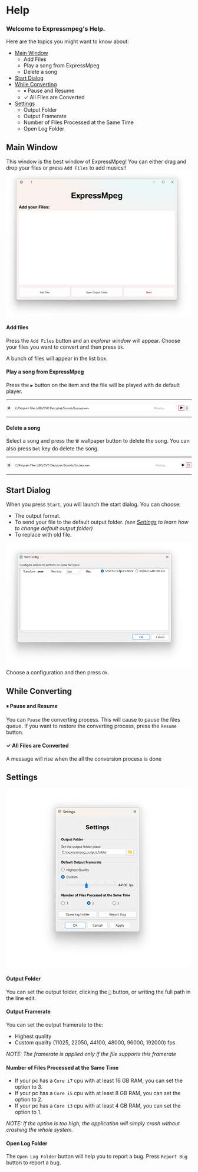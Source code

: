 # Help

### Welcome to Expressmpeg's Help.

Here are the topics you might want to know about:

- [Main Window](#main-window)
    - Add Files
    - Play a song from ExpressMpeg
    - Delete a song
- [Start Dialog](#start-dialog)
- [While Converting](#while-converting)
  - ⏸ Pause and Resume
  - ✓ All Files are Converted
- [Settings](#settings)
  - Output Folder
  - Output Framerate
  - Number of Files Processed at the Same Time
  - Open Log Folder


## Main Window
This window is the best window of ExpressMpeg! You can either drag and drop your files or press `Add Files` to add musics!!
![MainWindw](./main-window.png)

#### Add files
Press the `Add Files` button and an *explorer window* will appear. Choose your files you want to convert and then press `Ok`.

A bunch of files will appear in the list box.

#### Play a song from ExpressMpeg
Press the `▶` button on the item and the file will be played with de default player.
_______________________________
![play item](./play-item.png)
________________________________

#### Delete a song
Select a song and press the `🗑` wallpaper button to delete the song.
You can also press `Del` key do delete the song.
_________________________________
![delete item](./delete-item.png)
_________________________________

## Start Dialog
When you press `Start`, you will launch the start dialog.
You can choose:
- The output format.
- To send your file to the default output folder. *(see [Settings](#settings-dialog) to learn how to change default output folder)*
- To replace with old file.

![Start Dialog](./start-dialog.png)
Choose a configuration and then press `Ok`.

## While Converting

#### ⏸ Pause and Resume
You can `Pause` the converting process. This will cause to pause the files queue.
If you want to restore the converting process, press the `Resume` button.

#### ✓ All Files are Converted

A message will rise when the all the conversion process is done

## Settings

![Settings](./settings.png)

#### Output Folder

You can set the output folder, clicking the `📂` button, or writing the full path in the line edit.

#### Output Framerate

You can set the output framerate to the:

- Highest quality
- Custom quality (11025, 22050, 44100, 48000, 96000, 192000) fps

*NOTE: The framerate is applied only if the file supports this framerate*

#### Number of Files Processed at the Same Time

- If your pc has a `Core i7` cpu with at least 16 GB RAM, you can set the option to 3.
- If your pc has a `Core i5` cpu with at least 8 GB RAM, you can set the option to 2.
- If your pc has a `Core i3` cpu with at least 4 GB RAM, you can set the option to 1.

*NOTE: If the option is too high, the application will simply crash without crashing the whole system.*

#### Open Log Folder

The `Open Log Folder` button will help you to report a bug. Press `Report Bug` button to report a bug.

